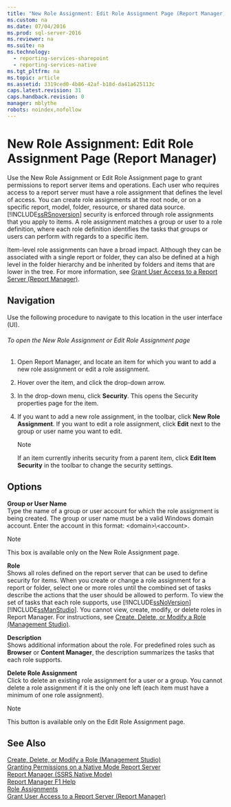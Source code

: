 ```yaml
---
title: "New Role Assignment: Edit Role Assignment Page (Report Manager)"
ms.custom: na
ms.date: 07/04/2016
ms.prod: sql-server-2016
ms.reviewer: na
ms.suite: na
ms.technology: 
  - reporting-services-sharepoint
  - reporting-services-native
ms.tgt_pltfrm: na
ms.topic: article
ms.assetid: 3319ced0-4b86-42af-b18d-da41a625113c
caps.latest.revision: 31
caps.handback.revision: 0
manager: mblythe
robots: noindex,nofollow
---
```

# New Role Assignment: Edit Role Assignment Page (Report Manager)
Use the New Role Assignment or Edit Role Assignment page to grant permissions to report server items and operations. Each user who requires access to a report server must have a role assignment that defines the level of access. You can create role assignments at the root node, or on a specific report, model, folder, resource, or shared data source. [!INCLUDE[ssRSnoversion](../../Topics/TopicNameContainA/tokens/ssRSnoversion_md.md)] security is enforced through role assignments that you apply to items. A role assignment matches a group or user to a role definition, where each role definition identifies the tasks that groups or users can perform with regards to a specific item.  
  
 Item-level role assignments can have a broad impact. Although they can be associated with a single report or folder, they can also be defined at a high level in the folder hierarchy and be inherited by folders and items that are lower in the tree. For more information, see [Grant User Access to a Report Server (Report Manager)](../../Topics/TopicNameContainA/Grant-User-Access-to-a-Report-Server--Report-Manager-.md).  
  
## Navigation  
 Use the following procedure to navigate to this location in the user interface (UI).  
  
###### To open the New Role Assignment or Edit Role Assignment page  
  
1.  Open Report Manager, and locate an item for which you want to add a new role assignment or edit a role assignment.  
  
2.  Hover over the item, and click the drop-down arrow.  
  
3.  In the drop-down menu, click **Security**. This opens the Security properties page for the item.  
  
4.  If you want to add a new role assignment, in the toolbar, click **New Role Assignment**. If you want to edit a role assignment, click **Edit** next to the group or user name you want to edit.  
  
    > [!NOTE]  
    >  If an item currently inherits security from a parent item, click **Edit Item Security** in the toolbar to change the security settings.  
  
## Options  
 **Group or User Name**  
 Type the name of a group or user account for which the role assignment is being created. The group or user name must be a valid Windows domain account. Enter the account in this format: <domain\>\\<account\>.  
  
> [!NOTE]  
>  This box is available only on the New Role Assignment page.  
  
 **Role**  
 Shows all roles defined on the report server that can be used to define security for items. When you create or change a role assignment for a report or folder, select one or more roles until the combined set of tasks describe the actions that the user should be allowed to perform. To view the set of tasks that each role supports, use [!INCLUDE[ssNoVersion](../../Topics/TopicNameContainA/tokens/ssNoVersion_md.md)] [!INCLUDE[ssManStudio](../../Topics/TopicNameContainA/tokens/ssManStudio_md.md)]. You cannot view, create, modify, or delete roles in Report Manager. For instructions, see [Create, Delete, or Modify a Role (Management Studio)](../../Topics/TopicNameContainA/Create--Delete--or-Modify-a-Role--Management-Studio-.md).  
  
 **Description**  
 Shows additional information about the role. For predefined roles such as **Browser** or **Content Manager**, the description summarizes the tasks that each role supports.  
  
 **Delete Role Assignment**  
 Click to delete an existing role assignment for a user or a group. You cannot delete a role assignment if it is the only one left (each item must have a minimum of one role assignment).  
  
> [!NOTE]  
>  This button is available only on the Edit Role Assignment page.  
  
## See Also  
 [Create, Delete, or Modify a Role (Management Studio)](../../Topics/TopicNameContainA/Create--Delete--or-Modify-a-Role--Management-Studio-.md)   
 [Granting Permissions on a Native Mode Report Server](../../Topics/TopicNameContainA/Granting-Permissions-on-a-Native-Mode-Report-Server.md)   
 [Report Manager  (SSRS Native Mode)](../../Topics/TopicNameNotContainA/Report-Manager---SSRS-Native-Mode-.md)   
 [Report Manager F1 Help](../../Topics/TopicNameNotContainA/Report-Manager-F1-Help.md)   
 [Role Assignments](../../Topics/TopicNameNotContainA/Role-Assignments.md)   
 [Grant User Access to a Report Server (Report Manager)](../../Topics/TopicNameContainA/Grant-User-Access-to-a-Report-Server--Report-Manager-.md)